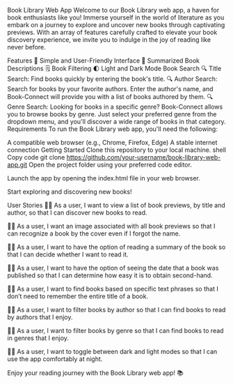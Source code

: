 Book Library Web App
Welcome to our Book Library web app, a haven for book enthusiasts like you! Immerse yourself in the world of literature as you embark on a journey to explore and uncover new books through captivating previews. With an array of features carefully crafted to elevate your book discovery experience, we invite you to indulge in the joy of reading like never before.

Features
💚 Simple and User-Friendly Interface
📙 Summarized Book Descriptions
🗒️ Book Filtering
🌓 Light and Dark Mode
Book Search
🔍 Title Search: Find books quickly by entering the book's title.
🔍 Author Search: Search for books by your favorite authors. Enter the author's name, and Book-Connect will provide you with a list of books authored by them.
🔍 Genre Search: Looking for books in a specific genre? Book-Connect allows you to browse books by genre. Just select your preferred genre from the dropdown menu, and you'll discover a wide range of books in that category.
Requirements
To run the Book Library web app, you'll need the following:

A compatible web browser (e.g., Chrome, Firefox, Edge)
A stable internet connection
Getting Started
Clone this repository to your local machine.
shell
Copy code
git clone https://github.com/your-username/book-library-web-app.git
Open the project folder using your preferred code editor.

Launch the app by opening the index.html file in your web browser.

Start exploring and discovering new books!

User Stories
👩‍💻 As a user, I want to view a list of book previews, by title and author, so that I can discover new books to read.

👩‍💻 As a user, I want an image associated with all book previews so that I can recognize a book by the cover even if I forgot the name.

👩‍💻 As a user, I want to have the option of reading a summary of the book so that I can decide whether I want to read it.

👩‍💻 As a user, I want to have the option of seeing the date that a book was published so that I can determine how easy it is to obtain second-hand.

👩‍💻 As a user, I want to find books based on specific text phrases so that I don’t need to remember the entire title of a book.

👩‍💻 As a user, I want to filter books by author so that I can find books to read by authors that I enjoy.

👩‍💻 As a user, I want to filter books by genre so that I can find books to read in genres that I enjoy.

👩‍💻 As a user, I want to toggle between dark and light modes so that I can use the app comfortably at night.

Enjoy your reading journey with the Book Library web app! 📚




